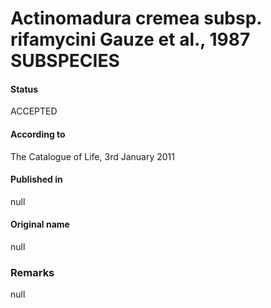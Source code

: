 Actinomadura cremea subsp. rifamycini Gauze et al., 1987 SUBSPECIES
=======

#### Status
ACCEPTED

#### According to
The Catalogue of Life, 3rd January 2011

#### Published in
null

#### Original name
null

### Remarks
null